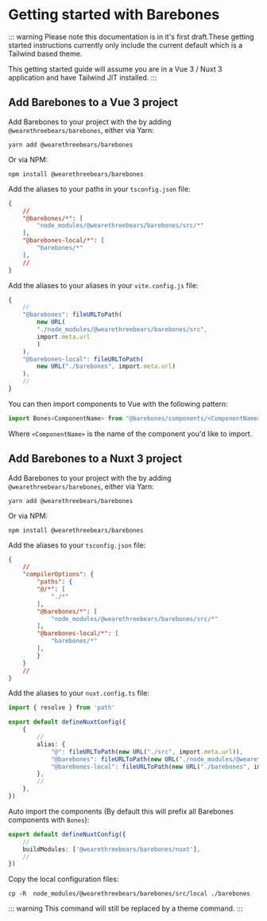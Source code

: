# Getting started with Barebones
::: warning
Please note this documentation is in it's first draft.These getting started instructions currently only include the current default which is a Tailwind based theme.

This getting started guide will assume you are in a Vue 3 / Nuxt 3 application and have Tailwind JIT installed.
:::

## Add Barebones to a Vue 3 project

Add Barebones to your project with the by adding `@wearethreebears/barebones`, either via Yarn:

```
yarn add @wearethreebears/barebones
```
Or via NPM:
```
npm install @wearethreebears/barebones
```

Add the aliases to your paths in your `tsconfig.json` file:

```json
{
    //
    "@barebones/*": [
        "node_modules/@wearethreebears/barebones/src/*"
    ],
    "@barebones-local/*": [
        "barebones/*"
    ],
    //
}
```

Add the aliases to your aliases in your `vite.config.js` file:

```ts
{
    //
    "@barebones": fileURLToPath(
        new URL(
        "./node_modules/@wearethreebears/barebones/src",
        import.meta.url
        )
    ),
    "@barebones-local": fileURLToPath(
        new URL("./barebones", import.meta.url)
    ),
    //
}
```

You can then import components to Vue with the following pattern:
```ts
import Bones<ComponentName> from "@barebones/components/<ComponentName>/<ComponentName>.vue";
```

Where `<ComponentName>` is the name of the component you'd like to import.


## Add Barebones to a Nuxt 3 project

Add Barebones to your project with the by adding `@wearethreebears/barebones`, either via Yarn:

```
yarn add @wearethreebears/barebones
```
Or via NPM:
```
npm install @wearethreebears/barebones
```

Add the aliases to your `tsconfig.json` file:

```json
{
    //
    "compilerOptions": {
        "paths": {
        "@/*": [
            "./*"
        ],
        "@barebones/*": [
            "node_modules/@wearethreebears/barebones/src/*"
        ],
        "@barebones-local/*": [
            "barebones/*"
        ],
        }
    }
    //
}
```

Add the aliases to your `nuxt.config.ts` file:

```ts
import { resolve } from 'path'

export default defineNuxtConfig({
    {
        //
        alias: {
            "@": fileURLToPath(new URL("./src", import.meta.url)),
            "@barebones": fileURLToPath(new URL("./node_modules/@wearethreebears/barebones/src", import.meta.url)),
            "@barebones-local": fileURLToPath(new URL("./barebones", import.meta.url)),
        },
        //
    },
})
```

Auto import the components (By default this will prefix all Barebones components with `Bones`):

```ts
export default defineNuxtConfig({
    //
    buildModules: ['@wearethreebears/barebones/nuxt'],
    //
})
```

Copy the local configuration files:
```
cp -R  node_modules/@wearethreebears/barebones/src/local ./barebones
```
::: warning
This command will still be replaced by a theme command.
:::

